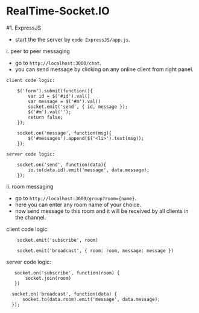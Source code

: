 # RealTime-Socket.IO

#1. ExpressJS
  - start the the server by `node ExpressJS/app.js`.

  i. peer to peer messaging
   - go to `http://localhost:3000/chat`.
   - you can send message by clicking on any online client from right panel.

    client code logic:

        $('form').submit(function(){
            var id = $('#id').val()
            var message = $('#m').val()
            socket.emit('send', { id, message });
            $('#m').val('');
            return false;
        });

        socket.on('message', function(msg){
            $('#messages').append($('<li>').text(msg));
        });

    server code logic:

        socket.on('send', function(data){
            io.to(data.id).emit('message', data.message);
        });

  ii. room messaging
   - go to `http://localhost:3000/group?room={name}`.
   - here you can enter any room name of your choice.
   - now send message to this room and it will be received by all clients in the channel.

   client code logic:

        socket.emit('subscribe', room)

        socket.emit('broadcast', { room: room, message: message })

   server code logic:

       socket.on('subscribe', function(room) {
           socket.join(room)
       })

      socket.on('broadcast', function(data) {
          socket.to(data.room).emit('message', data.message);
      });
